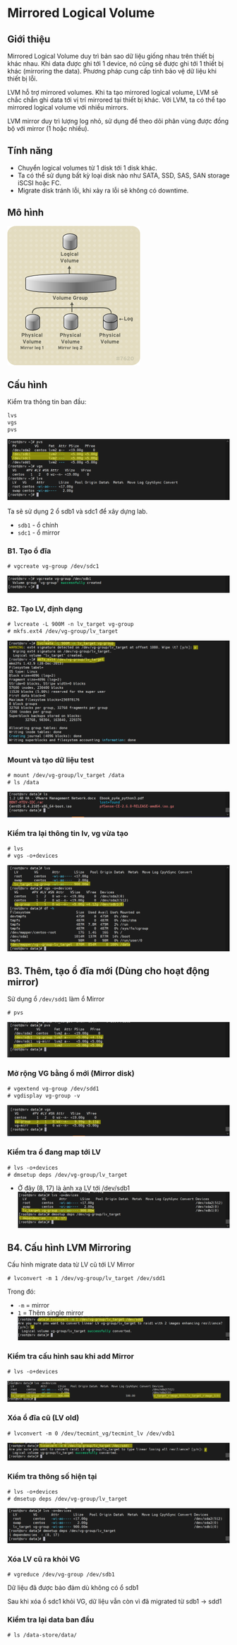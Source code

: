 # Mirrored Logical Volume
## Giới thiệu
Mirrored Logical Volume duy trì bản sao dữ liệu giống nhau trên thiết bị khác nhau. Khi data được ghi tới 1 device, nó cũng sẽ được ghi tới 1 thiết bị khác (mirroring the data). Phương pháp cung cấp tính bảo vệ dữ liệu khi thiết bị lỗi.

LVM hỗ trợ mirrored volumes. Khi ta tạo mirrored logical volume, LVM sẽ chắc chắn ghi data tới vị trí mirrored tại thiết bị khác. Với LVM, ta có thể tạo mirrored logical volume với nhiều mirrors.

LVM mirror duy trì lượng log nhỏ, sử dụng để theo dõi phân vùng được đồng bộ với mirror (1 hoặc nhiều).

## Tính năng
* Chuyển logical volumes từ 1 disk tới 1 disk khác.
* Ta có thể sử dụng bất kỳ loại disk nào như SATA, SSD, SAS, SAN storage iSCSI hoặc FC.
* Migrate disk tránh lỗi, khi xảy ra lỗi sẽ không có downtime.

## Mô hình 
![img](img/lvm3.png)</br>

## Cấu hình
Kiểm tra thông tin ban đầu:
```
lvs
vgs
pvs
```
![img](img/Screenshot_57.png)</br>

Ta sẽ sử dụng 2 ổ sdb1 và sdc1 để xây dựng lab.
* `sdb1` - ổ chính
* `sdc1` - ổ mirror

### B1. Tạo ổ đĩa
```
# vgcreate vg-group /dev/sdc1
```

![img](img/Screenshot_58.png)</br>
### B2. Tạo LV, định dạng
```
# lvcreate -L 900M -n lv_target vg-group
# mkfs.ext4 /dev/vg-group/lv_target
```
![img](img/Screenshot_59.png)</br>
### Mount và tạo dữ liệu test
```
# mount /dev/vg-group/lv_target /data
# ls /data
```

![img](img/Screenshot_60.png)</br>
### Kiểm tra lại thông tin lv, vg vừa tạo
```
# lvs
# vgs -o+devices
```

![img](img/Screenshot_61.png)</br>
## B3. Thêm, tạo ổ đĩa mới (Dùng cho hoạt động mirror)
Sử dụng ổ `/dev/sdd1` làm ổ Mirror
```
# pvs
```

![img](img/Screenshot_62.png)</br>
### Mở rộng VG bằng ổ mới (Mirror disk)
```
# vgextend vg-group /dev/sdd1
# vgdisplay vg-group -v
```

![img](img/Screenshot_63.png)</br>
### Kiểm tra ổ đang map tới LV
```
# lvs -o+devices
# dmsetup deps /dev/vg-group/lv_target
```
* Ở đây (8, 17) là ảnh xạ LV tới /dev/sdb1
![img](img/Screenshot_64.png)</br>

## B4. Cấu hình LVM Mirroring
Cấu hình migrate data từ LV cũ tới LV Mirror
```
# lvconvert -m 1 /dev/vg-group/lv_target /dev/sdd1
```
Trong đó:
* `-m` = mirror
* `1` = Thêm single mirror
![img](img/Screenshot_65.png)</br>
### Kiểm tra cấu hình sau khi add Mirror
```
# lvs -o+devices
```

![img](img/Screenshot_66.png)</br>

### Xóa ổ đĩa cũ (LV old)
```
# lvconvert -m 0 /dev/tecmint_vg/tecmint_lv /dev/vdb1
```


![img](img/Screenshot_67.png)</br>
### Kiểm tra thông số hiện tại
```
# lvs -o+devices
# dmsetup deps /dev/vg-group/lv_target
```
![img](img/Screenshot_68.png)</br>
### Xóa LV cũ ra khỏi VG
```
# vgreduce /dev/vg-group /dev/sdb1
```
Dữ liệu đã được bảo đảm dù không có ổ sdb1

Sau khi xóa ổ sdc1 khỏi VG, dữ liệu vẫn còn vì đã migrated từ sdb1 -> sdd1
### Kiểm tra lại data ban đầu
```
# ls /data-store/data/
```












